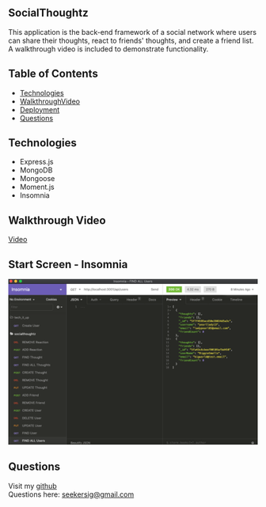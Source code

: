 ## SocialThoughtz
This application is the back-end framework of a social network where users can share their thoughts, react to friends' thoughts, and create a friend list. A walkthrough video is included to demonstrate functionality. 

## Table of Contents
* [Technologies](#technologies)
* [WalkthroughVideo](#walkthroughvideo)
* [Deployment](#deployment)
* [Questions](#questions)

## Technologies
* Express.js
* MongoDB
* Mongoose
* Moment.js
* Insomnia

## Walkthrough Video

[Video](https://drive.google.com/file/d/1ukBukD6ji1lwOBhWLuHJ1cqCGZps3MiX/view)

## Start Screen - Insomnia

<img src="./social_insomnia.png">

## Questions
Visit my [github](https://github.com/sidoniag)<br>
Questions here: <seekersig@gmail.com>